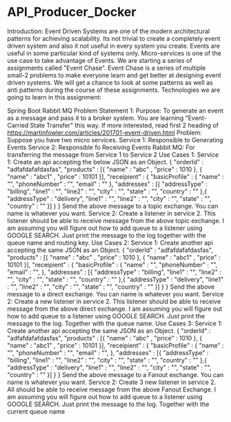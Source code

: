 # API_Producer_Docker
Introduction: Event Driven Systems are one of the modern architectural patterns for achieving scalability. Its not trivial to create a completely event driven system and also it not useful in every system you create. Events are useful in some particular kind of systems only. Micro-services is one of the use case to take advantage of Events. We are starting a series of assignments called "Event Chase". Event Chase is a series of multiple small-2 problems to make everyone learn and get better at designing event driven systems. We will get a chance to look at some patterns as well as anti patterns during the course of these assignments. Technologies we are going to learn in this assignment:

Spring Boot
Rabbit MQ Problem Statement 1: Purpose: To generate an event as a message and pass it to a broker system. You are learning "Event-Carried State Transfer" this way. If more interested, read first 2 heading of https://martinfowler.com/articles/201701-event-driven.html Problem: Suppose you have two micro services.
Service 1: Responsible to Generating Events
Service 2: Responsible fo Receiving Events
Rabbit MQ: For transferring the message from Service 1 to Service 2 Use Cases 1: Service 1:
Create an api accepting the below JSON as an Object.
{
  "orderId" : "adfafdafafdasfas",
  "products" : [{
    "name" : "abc" ,
    "price" : 1010
  },
  {
    "name" : "abc1" ,
    "price" : 10101
  }],
  "receipient" : {
    "basicProfile" : {
        "name" : "",
        "phoneNumber" : "",
        "email" : ""
    },
    "addresses" : [{
        "addressType" : "billing",
        "line1" : "",
        "line2" : "",
        "city" : "",
        "state" : "",
        "country" : ""
    },{
        "addressType" : "delivery",
        "line1" : "",
        "line2" : "",
        "city" : "",
        "state" : "",
        "country" : ""
    }]
  }
}
Send the above message to a topic exchange. You can name is whatever you want. Service 2:
Create a listener in service 2. This listener should be able to receive message from the above topic exchange.
I am assuming you will figure out how to add queue to a listener using GOOGLE SEARCH.
Just print the message to the log together with the queue name and routing key. Use Cases 2: Service 1:
Create another api accepting the same JSON as an Object.
{
  "orderId" : "adfafdafafdasfas",
  "products" : [{
    "name" : "abc" ,
    "price" : 1010
  },
  {
    "name" : "abc1" ,
    "price" : 10101
  }],
  "receipient" : {
    "basicProfile" : {
        "name" : "",
        "phoneNumber" : "",
        "email" : "",
    },
    "addresses" : [{
        "addressType" : "billing",
        "line1" : "",
        "line2" : "",
        "city" : "",
        "state" : "",
        "country" : ""
    },{
        "addressType" : "delivery",
        "line1" : "",
        "line2" : "",
        "city" : "",
        "state" : "",
        "country" : ""
    }]
  }
}
Send the above message to a direct exchange. You can name is whatever you want. Service 2:
Create a new listener in service 2. This listener should be able to receive message from the above direct exchange.
I am assuming you will figure out how to add queue to a listener using GOOGLE SEARCH.
Just print the message to the log. Together with the queue name. Use Cases 3: Service 1:
Create another api accepting the same JSON as an Object.
{
  "orderId" : "adfafdafafdasfas",
  "products" : [{
    "name" : "abc" ,
    "price" : 1010
  },
  {
    "name" : "abc1" ,
    "price" : 10101
  }],
  "receipient" : {
    "basicProfile" : {
        "name" : "",
        "phoneNumber" : "",
        "email" : "",
    },
    "addresses" : [{
        "addressType" : "billing",
        "line1" : "",
        "line2" : "",
        "city" : "",
        "state" : "",
        "country" : ""
    },{
        "addressType" : "delivery",
        "line1" : "",
        "line2" : "",
        "city" : "",
        "state" : "",
        "country" : ""
    }]
  }
}
Send the above message to a Fanout exchange. You can name is whatever you want. Service 2:
Create 3 new listener in service 2. All should be able to receive message from the above Fanout Exchange.
I am assuming you will figure out how to add queue to a listener using GOOGLE SEARCH.
Just print the message to the log. Together with the current queue name
